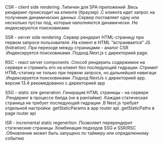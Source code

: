 CSR - client side rendering
.Типичен для SPA-приложений
.Весь рендеринг происходит на клиенте (браузер)
.С клиента идет запрос на получение динамических данных
.Сервер поставляет одну или несколько пустах под, которые наполняются динамически
.Не индексируются поисковиками

SSR - server side rendering
.Сервер рендерит HTML-страницу при первом запросе пользователя
.На клиент в HTML "встраивается" JS (hidration)
.При переходе между страницами - аналог CSR
.Индексируется поисковиками
.Подход Next.js с директорией page.

RSC - react server components
.Способ рендерить содержимое на сервере и стримить его на клиент без последующей гидрации
.Стримит HTML-статику не только при первом запросе, но дальнейшей навигаци
.Индексируется поисковиками
.Подход NextJs с директорией app. версия 13.4 рекомедованно с директорией app

SSG - static sire generation
.Генирация HTML страницы - на сервере
.Рендеринг в процессе билда (не в рантайме)
.Каждая статическая страница не требует последующей гидрации
.В Next.js требует отдельной настройки
.getStaticParams в app router api
.getStaticPaths в page router api

ISR - incremental static regenertion
.Позволяет перерендерит статические страницы
.Комбинация подходов SSG и SSR/RSC
.Обновление может быть запущено по таймеру или определенному событию
